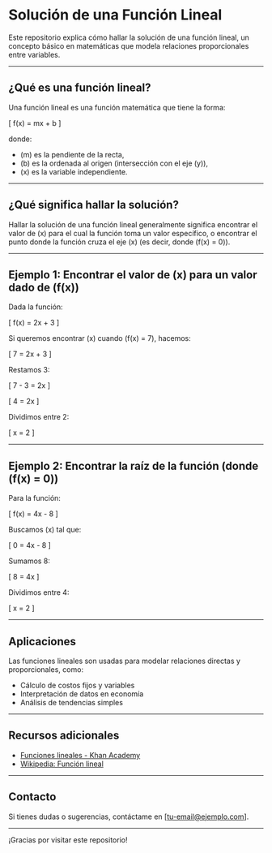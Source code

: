 # Solución de una Función Lineal

Este repositorio explica cómo hallar la solución de una función lineal, un concepto básico en matemáticas que modela relaciones proporcionales entre variables.

---

## ¿Qué es una función lineal?

Una función lineal es una función matemática que tiene la forma:

\[
f(x) = mx + b
\]

donde:
- \(m\) es la pendiente de la recta,
- \(b\) es la ordenada al origen (intersección con el eje \(y\)),
- \(x\) es la variable independiente.

---

## ¿Qué significa hallar la solución?

Hallar la solución de una función lineal generalmente significa encontrar el valor de \(x\) para el cual la función toma un valor específico, o encontrar el punto donde la función cruza el eje \(x\) (es decir, donde \(f(x) = 0\)).

---

## Ejemplo 1: Encontrar el valor de \(x\) para un valor dado de \(f(x)\)

Dada la función:

\[
f(x) = 2x + 3
\]

Si queremos encontrar \(x\) cuando \(f(x) = 7\), hacemos:

\[
7 = 2x + 3
\]

Restamos 3:

\[
7 - 3 = 2x
\]

\[
4 = 2x
\]

Dividimos entre 2:

\[
x = 2
\]

---

## Ejemplo 2: Encontrar la raíz de la función (donde \(f(x) = 0\))

Para la función:

\[
f(x) = 4x - 8
\]

Buscamos \(x\) tal que:

\[
0 = 4x - 8
\]

Sumamos 8:

\[
8 = 4x
\]

Dividimos entre 4:

\[
x = 2
\]

---

## Aplicaciones

Las funciones lineales son usadas para modelar relaciones directas y proporcionales, como:

- Cálculo de costos fijos y variables
- Interpretación de datos en economía
- Análisis de tendencias simples

---

## Recursos adicionales

- [Funciones lineales - Khan Academy](https://es.khanacademy.org/math/algebra/linear-equations)
- [Wikipedia: Función lineal](https://es.wikipedia.org/wiki/Funci%C3%B3n_lineal)

---

## Contacto

Si tienes dudas o sugerencias, contáctame en [tu-email@ejemplo.com].

---

¡Gracias por visitar este repositorio!
